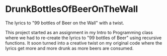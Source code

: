 # DrunkBottlesOfBeerOnTheWall

The lyrics to "99 bottles of Beer on the Wall" with a twist.

This project started as an assignment in my Intro to Programming class where we had to re-create the lyrics to "99 bottles of Beer" using recursive functions. It soon turned into a creative twist on my original code where the lyrics get more and more drunk as more beers are consumed.  